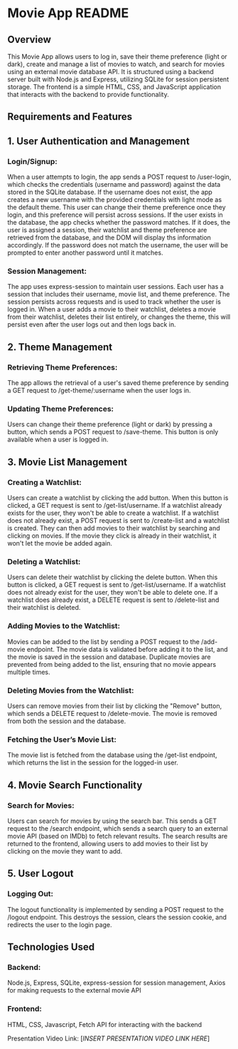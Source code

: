 # Movie App README

## Overview

This Movie App allows users to log in, save their theme preference (light or dark), create and manage a list of movies to watch, and search for movies using an external movie database API. It is structured using a backend server built with Node.js and Express, utilizing SQLite for session persistent storage. The frontend is a simple HTML, CSS, and JavaScript application that interacts with the backend to provide functionality.

## Requirements and Features

## 1. User Authentication and Management

### Login/Signup:

When a user attempts to login, the app sends a POST request to /user-login, which checks the credentials (username and password) against the data stored in the SQLite database.
If the username does not exist, the app creates a new username with the provided credentials with light mode as the default theme. This user can change their theme preference once they login, and this preference will persist across sessions.
If the user exists in the database, the app checks whether the password matches. If it does, the user is assigned a session, their watchlist and theme preference are retrieved from the database, and the DOM will display ths information accordingly. If the password does not match the username, the user will be prompted to enter another password until it matches.

### Session Management:

The app uses express-session to maintain user sessions. Each user has a session that includes their username, movie list, and theme preference.
The session persists across requests and is used to track whether the user is logged in. When a user adds a movie to their watchlist, deletes a movie from their watchlist, deletes their list entirely, or changes the theme, this will persist even after the user logs out and then logs back in.

## 2. Theme Management

### Retrieving Theme Preferences:

The app allows the retrieval of a user's saved theme preference by sending a GET request to /get-theme/:username when the user logs in.

### Updating Theme Preferences:

Users can change their theme preference (light or dark) by pressing a button, which sends a POST request to /save-theme. This button is only available when a user is logged in.

## 3. Movie List Management

### Creating a Watchlist:

Users can create a watchlist by clicking the add button. When this button is clicked, a GET request is sent to /get-list/username. If a watchlist already exists for the user, they won't be able to create a watchlist. If a watchlist does not already exist, a POST request is sent to /create-list and a watchlist is created. They can then add movies to their watchlist by searching and clicking on movies. If the movie they click is already in their watchlist, it won't let the movie be added again.

### Deleting a Watchlist:

Users can delete their watchlist by clicking the delete button. When this button is clicked, a GET request is sent to /get-list/username. If a watchlist does not already exist for the user, they won't be able to delete one. If a watchlist does already exist, a DELETE request is sent to /delete-list and their watchlist is deleted.

### Adding Movies to the Watchlist:

Movies can be added to the list by sending a POST request to the /add-movie endpoint. The movie data is validated before adding it to the list, and the movie is saved in the session and database.
Duplicate movies are prevented from being added to the list, ensuring that no movie appears multiple times.

### Deleting Movies from the Watchlist:

Users can remove movies from their list by clicking the "Remove" button, which sends a DELETE request to /delete-movie. The movie is removed from both the session and the database.

### Fetching the User’s Movie List:

The movie list is fetched from the database using the /get-list endpoint, which returns the list in the session for the logged-in user.

## 4. Movie Search Functionality

### Search for Movies:

Users can search for movies by using the search bar. This sends a GET request to the /search endpoint, which sends a search query to an external movie API (based on IMDb) to fetch relevant results. The search results are returned to the frontend, allowing users to add movies to their list by clicking on the movie they want to add.

## 5. User Logout

### Logging Out:

The logout functionality is implemented by sending a POST request to the /logout endpoint. This destroys the session, clears the session cookie, and redirects the user to the login page.

## Technologies Used

### Backend:

Node.js, Express, SQLite, express-session for session management, Axios for making requests to the external movie API

### Frontend:

HTML, CSS, Javascript, Fetch API for interacting with the backend

Presentation Video Link: [*INSERT PRESENTATION VIDEO LINK HERE*]
